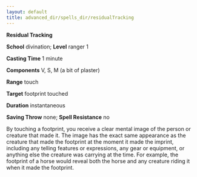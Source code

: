 ```yaml
---
layout: default
title: advanced_dir/spells_dir/residualTracking
---
```

 **Residual Tracking**

**School** divination; **Level** ranger 1

**Casting Time** 1 minute

**Components** V, S, M (a bit of plaster)

**Range** touch

**Target** footprint touched

**Duration** instantaneous

**Saving Throw** none; **Spell Resistance** no

By touching a footprint, you receive a clear mental image of the person or creature that made it. The image has the exact same appearance as the creature that made the footprint at the moment it made the imprint, including any telling features or expressions, any gear or equipment, or anything else the creature was carrying at the time. For example, the footprint of a horse would reveal both the horse and any creature riding it when it made the footprint.

